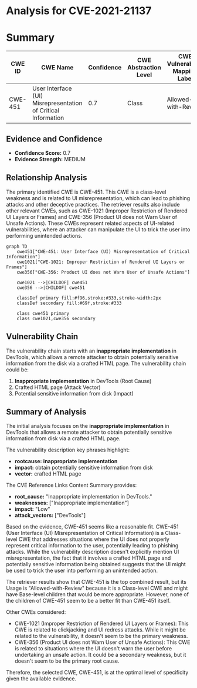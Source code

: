 # Analysis for CVE-2021-21137

# Summary
| CWE ID | CWE Name | Confidence | CWE Abstraction Level | CWE Vulnerability Mapping Label | CWE-Vulnerability Mapping Notes |
|---|---|---|---|---|---|
| CWE-451 | User Interface (UI) Misrepresentation of Critical Information | 0.7 | Class | Allowed-with-Review | Primary CWE |

## Evidence and Confidence

*   **Confidence Score:** 0.7
*   **Evidence Strength:** MEDIUM

## Relationship Analysis
The primary identified CWE is CWE-451. This CWE is a class-level weakness and is related to UI misrepresentation, which can lead to phishing attacks and other deceptive practices. The retriever results also include other relevant CWEs, such as CWE-1021 (Improper Restriction of Rendered UI Layers or Frames) and CWE-356 (Product UI does not Warn User of Unsafe Actions). These CWEs represent related aspects of UI-related vulnerabilities, where an attacker can manipulate the UI to trick the user into performing unintended actions.

```mermaid
graph TD
    cwe451["CWE-451: User Interface (UI) Misrepresentation of Critical Information"]
    cwe1021["CWE-1021: Improper Restriction of Rendered UI Layers or Frames"]
    cwe356["CWE-356: Product UI does not Warn User of Unsafe Actions"]
    
    cwe1021 -->|CHILDOF| cwe451
    cwe356 -->|CHILDOF| cwe451
    
    classDef primary fill:#f96,stroke:#333,stroke-width:2px
    classDef secondary fill:#69f,stroke:#333
    
    class cwe451 primary
    class cwe1021,cwe356 secondary
```

## Vulnerability Chain
The vulnerability chain starts with an **inappropriate implementation** in DevTools, which allows a remote attacker to obtain potentially sensitive information from the disk via a crafted HTML page. The vulnerability chain could be:
1. **Inappropriate implementation** in DevTools (Root Cause)
2. Crafted HTML page (Attack Vector)
3. Potential sensitive information from disk (Impact)

## Summary of Analysis
The initial analysis focuses on the **inappropriate implementation** in DevTools that allows a remote attacker to obtain potentially sensitive information from disk via a crafted HTML page.

The vulnerability description key phrases highlight:
- **rootcause:** **inappropriate implementation**
- **impact:** obtain potentially sensitive information from disk
- **vector:** crafted HTML page

The CVE Reference Links Content Summary provides:
- **root_cause:** "Inappropriate implementation in DevTools."
- **weaknesses:** ["Inappropriate implementation"]
- **impact:** "Low"
- **attack_vectors:** ["DevTools"]

Based on the evidence, CWE-451 seems like a reasonable fit. CWE-451 (User Interface (UI) Misrepresentation of Critical Information) is a Class-level CWE that addresses situations where the UI does not properly represent critical information to the user, potentially leading to phishing attacks. While the vulnerability description doesn't explicitly mention UI misrepresentation, the fact that it involves a crafted HTML page and potentially sensitive information being obtained suggests that the UI might be used to trick the user into performing an unintended action.

The retriever results show that CWE-451 is the top combined result, but its Usage is "Allowed-with-Review" because it is a Class-level CWE and might have Base-level children that would be more appropriate. However, none of the children of CWE-451 seem to be a better fit than CWE-451 itself.

Other CWEs considered:
- CWE-1021 (Improper Restriction of Rendered UI Layers or Frames): This CWE is related to clickjacking and UI redress attacks. While it might be related to the vulnerability, it doesn't seem to be the primary weakness.
- CWE-356 (Product UI does not Warn User of Unsafe Actions): This CWE is related to situations where the UI doesn't warn the user before undertaking an unsafe action. It could be a secondary weakness, but it doesn't seem to be the primary root cause.

Therefore, the selected CWE, CWE-451, is at the optimal level of specificity given the available evidence.